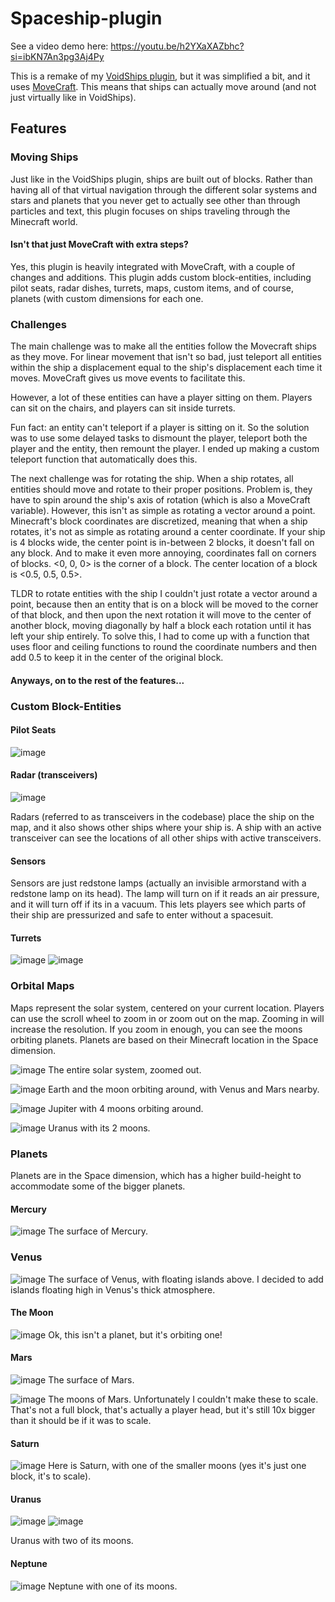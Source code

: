 # Spaceship-plugin

See a video demo here: https://youtu.be/h2YXaXAZbhc?si=ibKN7An3pg3Aj4Py

This is a remake of my [VoidShips plugin](https://github.com/YeeticusFinch/VoidShips), but it was simplified a bit, and it uses [MoveCraft](https://github.com/APDevTeam/Movecraft).
This means that ships can actually move around (and not just virtually like in VoidShips).

## Features

### Moving Ships

Just like in the VoidShips plugin, ships are built out of blocks. Rather than having all of that virtual navigation through the different solar systems and stars and planets that you never get to actually see other than through particles and text, this plugin focuses on ships traveling through the Minecraft world.

#### Isn't that just MoveCraft with extra steps?

Yes, this plugin is heavily integrated with MoveCraft, with a couple of changes and additions. This plugin adds custom block-entities, including pilot seats, radar dishes, turrets, maps, custom items, and of course, planets (with custom dimensions for each one.

### Challenges

The main challenge was to make all the entities follow the Movecraft ships as they move. For linear movement that isn't so bad, just teleport all entities within the ship a displacement equal to the ship's displacement each time it moves. MoveCraft gives us move events to facilitate this. 

However, a lot of these entities can have a player sitting on them. Players can sit on the chairs, and players can sit inside turrets. 

Fun fact: an entity can't teleport if a player is sitting on it. So the solution was to use some delayed tasks to dismount the player, teleport both the player and the entity, then remount the player. I ended up making a custom teleport function that automatically does this.

The next challenge was for rotating the ship. When a ship rotates, all entities should move and rotate to their proper positions. Problem is, they have to spin around the ship's axis of rotation (which is also a MoveCraft variable). However, this isn't as simple as rotating a vector around a point. Minecraft's block coordinates are discretized, meaning that when a ship rotates, it's not as simple as rotating around a center coordinate. If your ship is 4 blocks wide, the center point is in-between 2 blocks, it doesn't fall on any block. And to make it even more annoying, coordinates fall on corners of blocks. <0, 0, 0> is the corner of a block. The center location of a block is <0.5, 0.5, 0.5>. 

TLDR to rotate entities with the ship I couldn't just rotate a vector around a point, because then an entity that is on a block will be moved to the corner of that block, and then upon the next rotation it will move to the center of another block, moving diagonally by half a block each rotation until it has left your ship entirely. To solve this, I had to come up with a function that uses floor and ceiling functions to round the coordinate numbers and then add 0.5 to keep it in the center of the original block.

#### Anyways, on to the rest of the features...

### Custom Block-Entities

#### Pilot Seats

![image](https://github.com/user-attachments/assets/0abec996-473f-40c3-a3bb-d5e9a97a377c)

#### Radar (transceivers)

![image](https://github.com/user-attachments/assets/2219bdbe-64d0-4083-b7fb-2d4c18ec3013)

Radars (referred to as transceivers in the codebase) place the ship on the map, and it also shows other ships where your ship is. A ship with an active transceiver can see the locations of all other ships with active transceivers.

#### Sensors

Sensors are just redstone lamps (actually an invisible armorstand with a redstone lamp on its head). The lamp will turn on if it reads an air pressure, and it will turn off if its in a vacuum. This lets players see which parts of their ship are pressurized and safe to enter without a spacesuit.

#### Turrets

![image](https://github.com/user-attachments/assets/aa82275d-7d22-4319-b3b4-116c2b8fefb3) ![image](https://github.com/user-attachments/assets/bdc0db74-3116-43f9-8ecd-014d27ec1dce)

### Orbital Maps

Maps represent the solar system, centered on your current location. Players can use the scroll wheel to zoom in or zoom out on the map. Zooming in will increase the resolution. If you zoom in enough, you can see the moons orbiting planets. Planets are based on their Minecraft location in the Space dimension.

![image](https://github.com/user-attachments/assets/7175524f-8776-471a-a11f-029e6bd2533d)
The entire solar system, zoomed out.

![image](https://github.com/user-attachments/assets/73595687-b306-4114-a908-3a61219e0d7a)
Earth and the moon orbiting around, with Venus and Mars nearby.

![image](https://github.com/user-attachments/assets/336f0168-bfee-4247-afe8-15a1efedd0f8)
Jupiter with 4 moons orbiting around.

![image](https://github.com/user-attachments/assets/93cfdf84-a56a-4e49-8fd4-73bcee3da6f5)
Uranus with its 2 moons.

### Planets

Planets are in the Space dimension, which has a higher build-height to accommodate some of the bigger planets.

#### Mercury
![image](https://github.com/user-attachments/assets/77afdc1a-7079-4aae-98c1-9a44eea62687)
The surface of Mercury.

### Venus
![image](https://github.com/user-attachments/assets/d9f5f375-78e2-4be4-97ad-52a2344f0daf)
The surface of Venus, with floating islands above. I decided to add islands floating high in Venus's thick atmosphere.

#### The Moon
![image](https://github.com/user-attachments/assets/37084c3f-fb35-47e3-831e-3157a1d56586)
Ok, this isn't a planet, but it's orbiting one!

#### Mars

![image](https://github.com/user-attachments/assets/ec6c9772-a6e3-4a6d-a516-dd3a1284a305)
The surface of Mars.

![image](https://github.com/user-attachments/assets/e1974de2-fd0c-4f37-9c5c-2e38d72a2a09)
The moons of Mars. Unfortunately I couldn't make these to scale. That's not a full block, that's actually a player head, but it's still 10x bigger than it should be if it was to scale.

#### Saturn

![image](https://github.com/user-attachments/assets/98772b36-95ac-4f1b-82b6-bcda76303e61)
Here is Saturn, with one of the smaller moons (yes it's just one block, it's to scale).

#### Uranus

![image](https://github.com/user-attachments/assets/e38153cf-839a-42fd-83b0-6a4bd8d4ce4a) ![image](https://github.com/user-attachments/assets/3ebadba5-d15c-4ce4-a5e6-d28efdd3d7c2)

Uranus with two of its moons.

#### Neptune

![image](https://github.com/user-attachments/assets/115f81b6-e83d-4a54-8057-c2166733d860)
Neptune with one of its moons.





